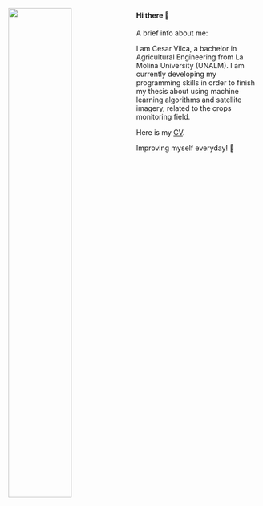 [<img align="left" width="50%" src="https://miro.medium.com/max/1350/1*bOokbEeXpF1Z4gd_BpL93w.jpeg">](https://github.com/vilcagamarracf "Github Account") 

#### Hi there 👋
A brief info about me:

I am Cesar Vilca, a bachelor in Agricultural Engineering from La Molina University (UNALM). I am currently developing my programming skills in order to finish my thesis about using machine learning algorithms and satellite imagery, related to the crops monitoring field.

Here is my [CV](https://github.com/vilcagamarracf/Personal_CV/blob/main/Personal_CV.pdf).

Improving myself everyday! 🚀

